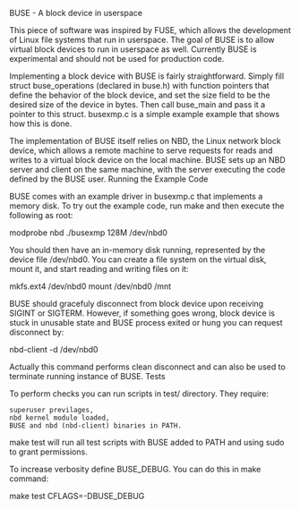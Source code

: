 BUSE - A block device in userspace

This piece of software was inspired by FUSE, which allows the development of Linux file systems that run in userspace. The goal of BUSE is to allow virtual block devices to run in userspace as well. Currently BUSE is experimental and should not be used for production code.

Implementing a block device with BUSE is fairly straightforward. Simply fill struct buse_operations (declared in buse.h) with function pointers that define the behavior of the block device, and set the size field to be the desired size of the device in bytes. Then call buse_main and pass it a pointer to this struct. busexmp.c is a simple example example that shows how this is done.

The implementation of BUSE itself relies on NBD, the Linux network block device, which allows a remote machine to serve requests for reads and writes to a virtual block device on the local machine. BUSE sets up an NBD server and client on the same machine, with the server executing the code defined by the BUSE user.
Running the Example Code

BUSE comes with an example driver in busexmp.c that implements a memory disk. To try out the example code, run make and then execute the following as root:

modprobe nbd
./busexmp 128M /dev/nbd0

You should then have an in-memory disk running, represented by the device file /dev/nbd0. You can create a file system on the virtual disk, mount it, and start reading and writing files on it:

mkfs.ext4 /dev/nbd0
mount /dev/nbd0 /mnt

BUSE should gracefuly disconnect from block device upon receiving SIGINT or SIGTERM. However, if something goes wrong, block device is stuck in unusable state and BUSE process exited or hung you can request disconnect by:

nbd-client -d /dev/nbd0

Actually this command performs clean disconnect and can also be used to terminate running instance of BUSE.
Tests

To perform checks you can run scripts in test/ directory. They require:

    superuser previlages,
    nbd kernel module loaded,
    BUSE and nbd (nbd-client) binaries in PATH.

make test will run all test scripts with BUSE added to PATH and using sudo to grant permissions.

To increase verbosity define BUSE_DEBUG. You can do this in make command:

make test CFLAGS=-DBUSE_DEBUG
